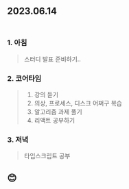 ## 2023.06.14<br/><br/>

### 1. 아침
> 스터디 발표 준비하기..

### 2. 코어타임
>1. 강의 듣기
>2. 의상, 프로세스, 디스크 어쩌구 복습
>3. 알고리즘 과제 풀기
>4. 리액트 공부하기
### 3. 저녁
> 타입스크립트 공부
## 😊